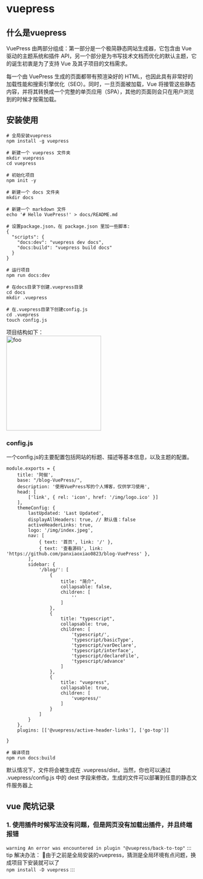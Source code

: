 # vuepress

<ClientOnly><click></click></ClientOnly>

## 什么是vuepress
VuePress 由两部分组成：第一部分是一个极简静态网站生成器，它包含由 Vue 驱动的主题系统和插件 API，另一个部分是为书写技术文档而优化的默认主题，它的诞生初衷是为了支持 Vue 及其子项目的文档需求。  

每一个由 VuePress 生成的页面都带有预渲染好的 HTML，也因此具有非常好的加载性能和搜索引擎优化（SEO）。同时，一旦页面被加载，Vue 将接管这些静态内容，并将其转换成一个完整的单页应用（SPA），其他的页面则会只在用户浏览到的时候才按需加载。

## 安装使用
```
# 全局安装vuepress
npm install -g vuepress

# 新建一个 vuepress 文件夹
mkdir vuepress
cd vuepress

# 初始化项目
npm init -y

# 新建一个 docs 文件夹
mkdir docs

# 新建一个 markdown 文件
echo '# Hello VuePress!' > docs/README.md

# 设置package.json，在 package.json 里加一些脚本:
{
  "scripts": {
    "docs:dev": "vuepress dev docs",
    "docs:build": "vuepress build docs"
  }
}

# 运行项目
npm run docs:dev

# 在docs目录下创建.vuepress目录
cd docs
mkdir .vuepress

# 在.vuepress目录下创建config.js
cd .vuepress
touch config.js
```
项目结构如下：  
<img style='width:250px;' :src="$withBase('/img/structure.png')" alt="foo">

### config.js
一个config.js的主要配置包括网站的标题、描述等基本信息，以及主题的配置。
```
module.exports = {
    title: '阿伮',
    base: "/blog-VuePress/",
    description: '使用VuePress写的个人博客，仅供学习使用',
    head: [
        ['link', { rel: 'icon', href: '/img/logo.ico' }]
    ],
    themeConfig: {
        lastUpdated: 'Last Updated',
        displayAllHeaders: true, // 默认值：false
        activeHeaderLinks: true,
        logo: '/img/index.jpeg',
        nav: [
            { text: '首页', link: '/' },
            { text: '查看源码', link: 'https://github.com/panxiaoxiao0823/blog-VuePress' },
        ],
        sidebar: {
            '/blog/': [
                {
                    title: "简介",
                    collapsable: false,
                    children: [
                        ''
                    ]
                },
                {
                    title: "typescript",
                    collapsable: true,
                    children: [
                        'typescript/',
                        'typescript/basicType',
                        'typescript/varDeclare',
                        'typescript/interface',
                        'typescript/declareFile',
                        'typescript/advance'
                    ]
                },
                {
                    title: "vuepress",
                    collapsable: true,
                    children: [
                        'vuepress/'
                    ]
                }
            ]
        }
    },
    plugins: [['@vuepress/active-header-links'], ['go-top']]

}
```



```
# 编译项目
npm run docs:build
```
默认情况下，文件将会被生成在 .vuepress/dist，当然，你也可以通过 .vuepress/config.js 中的 dest 字段来修改，生成的文件可以部署到任意的静态文件服务器上

## vue 爬坑记录
### 1. 使用插件时候写法没有问题，但是网页没有加载出插件，并且终端报错
`warning An error was encountered in plugin "@vuepress/back-to-top"`
::: tip 解决办法：
由于之前是全局安装的vuepress，猜测是全局环境有点问题，换成项目下安装就可以了  
`npm install -D vuepress`
:::